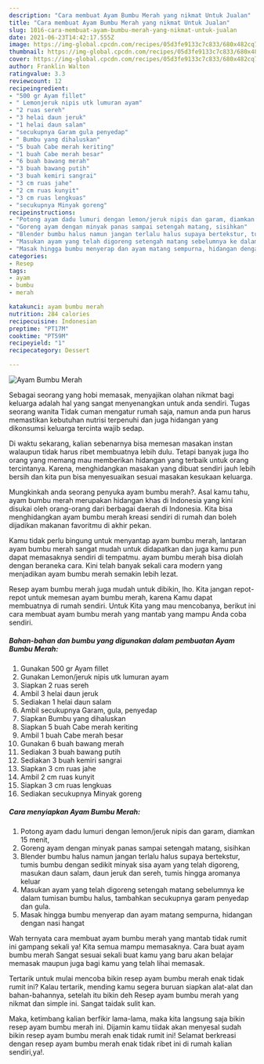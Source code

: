 ```yaml
---
description: "Cara membuat Ayam Bumbu Merah yang nikmat Untuk Jualan"
title: "Cara membuat Ayam Bumbu Merah yang nikmat Untuk Jualan"
slug: 1016-cara-membuat-ayam-bumbu-merah-yang-nikmat-untuk-jualan
date: 2021-06-23T14:42:17.555Z
image: https://img-global.cpcdn.com/recipes/05d3fe9133c7c833/680x482cq70/ayam-bumbu-merah-foto-resep-utama.jpg
thumbnail: https://img-global.cpcdn.com/recipes/05d3fe9133c7c833/680x482cq70/ayam-bumbu-merah-foto-resep-utama.jpg
cover: https://img-global.cpcdn.com/recipes/05d3fe9133c7c833/680x482cq70/ayam-bumbu-merah-foto-resep-utama.jpg
author: Franklin Walton
ratingvalue: 3.3
reviewcount: 12
recipeingredient:
- "500 gr Ayam fillet"
- " Lemonjeruk nipis utk lumuran ayam"
- "2 ruas sereh"
- "3 helai daun jeruk"
- "1 helai daun salam"
- "secukupnya Garam gula penyedap"
- " Bumbu yang dihaluskan"
- "5 buah Cabe merah keriting"
- "1 buah Cabe merah besar"
- "6 buah bawang merah"
- "3 buah bawang putih"
- "3 buah kemiri sangrai"
- "3 cm ruas jahe"
- "2 cm ruas kunyit"
- "3 cm ruas lengkuas"
- "secukupnya Minyak goreng"
recipeinstructions:
- "Potong ayam dadu lumuri dengan lemon/jeruk nipis dan garam, diamkan 15 menit,"
- "Goreng ayam dengan minyak panas sampai setengah matang, sisihkan"
- "Blender bumbu halus namun jangan terlalu halus supaya bertekstur, tumis bumbu dengan sedikit minyak sisa ayam yang telah digoreng, masukan daun salam, daun jeruk dan sereh, tumis hingga aromanya keluar"
- "Masukan ayam yang telah digoreng setengah matang sebelumnya ke dalam tumisan bumbu halus, tambahkan secukupnya garam penyedap dan gula."
- "Masak hingga bumbu menyerap dan ayam matang sempurna, hidangan dengan nasi hangat"
categories:
- Resep
tags:
- ayam
- bumbu
- merah

katakunci: ayam bumbu merah 
nutrition: 284 calories
recipecuisine: Indonesian
preptime: "PT17M"
cooktime: "PT59M"
recipeyield: "1"
recipecategory: Dessert

---
```



![Ayam Bumbu Merah](https://img-global.cpcdn.com/recipes/05d3fe9133c7c833/680x482cq70/ayam-bumbu-merah-foto-resep-utama.jpg)

Sebagai seorang yang hobi memasak, menyajikan olahan nikmat bagi keluarga adalah hal yang sangat menyenangkan untuk anda sendiri. Tugas seorang  wanita Tidak cuman mengatur rumah saja, namun anda pun harus memastikan kebutuhan nutrisi terpenuhi dan juga hidangan yang dikonsumsi keluarga tercinta wajib sedap.

Di waktu  sekarang, kalian sebenarnya bisa memesan masakan instan walaupun tidak harus ribet membuatnya lebih dulu. Tetapi banyak juga lho orang yang memang mau memberikan hidangan yang terbaik untuk orang tercintanya. Karena, menghidangkan masakan yang dibuat sendiri jauh lebih bersih dan kita pun bisa menyesuaikan sesuai masakan kesukaan keluarga. 



Mungkinkah anda seorang penyuka ayam bumbu merah?. Asal kamu tahu, ayam bumbu merah merupakan hidangan khas di Indonesia yang kini disukai oleh orang-orang dari berbagai daerah di Indonesia. Kita bisa menghidangkan ayam bumbu merah kreasi sendiri di rumah dan boleh dijadikan makanan favoritmu di akhir pekan.

Kamu tidak perlu bingung untuk menyantap ayam bumbu merah, lantaran ayam bumbu merah sangat mudah untuk didapatkan dan juga kamu pun dapat memasaknya sendiri di tempatmu. ayam bumbu merah bisa diolah dengan beraneka cara. Kini telah banyak sekali cara modern yang menjadikan ayam bumbu merah semakin lebih lezat.

Resep ayam bumbu merah juga mudah untuk dibikin, lho. Kita jangan repot-repot untuk memesan ayam bumbu merah, karena Kamu dapat membuatnya di rumah sendiri. Untuk Kita yang mau mencobanya, berikut ini cara membuat ayam bumbu merah yang mantab yang mampu Anda coba sendiri.

<!--inarticleads1-->

##### Bahan-bahan dan bumbu yang digunakan dalam pembuatan Ayam Bumbu Merah:

1. Gunakan 500 gr Ayam fillet
1. Gunakan  Lemon/jeruk nipis utk lumuran ayam
1. Siapkan 2 ruas sereh
1. Ambil 3 helai daun jeruk
1. Sediakan 1 helai daun salam
1. Ambil secukupnya Garam, gula, penyedap
1. Siapkan  Bumbu yang dihaluskan
1. Siapkan 5 buah Cabe merah keriting
1. Ambil 1 buah Cabe merah besar
1. Gunakan 6 buah bawang merah
1. Sediakan 3 buah bawang putih
1. Sediakan 3 buah kemiri sangrai
1. Siapkan 3 cm ruas jahe
1. Ambil 2 cm ruas kunyit
1. Siapkan 3 cm ruas lengkuas
1. Sediakan secukupnya Minyak goreng




<!--inarticleads2-->

##### Cara menyiapkan Ayam Bumbu Merah:

1. Potong ayam dadu lumuri dengan lemon/jeruk nipis dan garam, diamkan 15 menit,
1. Goreng ayam dengan minyak panas sampai setengah matang, sisihkan
1. Blender bumbu halus namun jangan terlalu halus supaya bertekstur, tumis bumbu dengan sedikit minyak sisa ayam yang telah digoreng, masukan daun salam, daun jeruk dan sereh, tumis hingga aromanya keluar
1. Masukan ayam yang telah digoreng setengah matang sebelumnya ke dalam tumisan bumbu halus, tambahkan secukupnya garam penyedap dan gula.
1. Masak hingga bumbu menyerap dan ayam matang sempurna, hidangan dengan nasi hangat




Wah ternyata cara membuat ayam bumbu merah yang mantab tidak rumit ini gampang sekali ya! Kita semua mampu memasaknya. Cara buat ayam bumbu merah Sangat sesuai sekali buat kamu yang baru akan belajar memasak maupun juga bagi kamu yang telah lihai memasak.

Tertarik untuk mulai mencoba bikin resep ayam bumbu merah enak tidak rumit ini? Kalau tertarik, mending kamu segera buruan siapkan alat-alat dan bahan-bahannya, setelah itu bikin deh Resep ayam bumbu merah yang nikmat dan simple ini. Sangat taidak sulit kan. 

Maka, ketimbang kalian berfikir lama-lama, maka kita langsung saja bikin resep ayam bumbu merah ini. Dijamin kamu tiidak akan menyesal sudah bikin resep ayam bumbu merah enak tidak rumit ini! Selamat berkreasi dengan resep ayam bumbu merah enak tidak ribet ini di rumah kalian sendiri,ya!.

